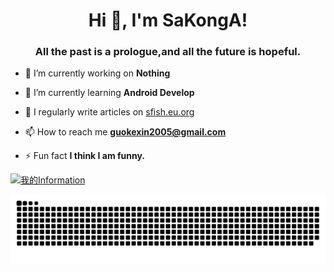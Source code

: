 <h1 align="center">Hi 👋, I'm SaKongA!</h1>
<h3 align="center">All the past is a prologue,and all the future is hopeful.</h3>

- 🔭 I’m currently working on **Nothing**

- 🌱 I’m currently learning **Android Develop**

- 📝 I regularly write articles on [sfish.eu.org](sfish.eu.org)

- 📫 How to reach me **guokexin2005@gmail.com**

- ⚡ Fun fact **I think I am funny.**

[![我的Information](https://github-readme-stats.vercel.app/api?username=SaKongA&show_icons=true&count_private=true&bg_color=130,0a8f08,2baf2b&title_color=fff&text_color=fff&icon_color=fff)](https://github.com/anuraghazra/github-readme-stats)

<picture>
  <source
    media="(prefers-color-scheme: dark)"
    srcset="https://raw.githubusercontent.com/SaKongA/SaKongA/output/github-contribution-grid-snake-dark.svg"
  />
  <source
    media="(prefers-color-scheme: light)"
    srcset="https://raw.githubusercontent.com/SaKongA/SaKongA/output/github-contribution-grid-snake.svg"
  />
  <img
    alt="github contribution grid snake animation"
    src="https://raw.githubusercontent.com/platane/snk/output/github-contribution-grid-snake.svg"
  />
</picture>
